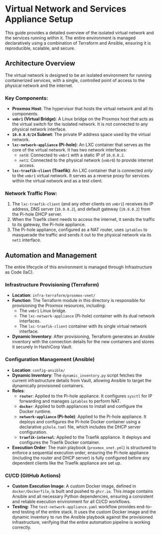 # Virtual Network and Services Appliance Setup

This guide provides a detailed overview of the isolated virtual network and the services running within it. The entire environment is managed declaratively using a combination of Terraform and Ansible, ensuring it is reproducible, scalable, and secure.

## Architecture Overview

The virtual network is designed to be an isolated environment for running containerized services, with a single, controlled point of access to the physical network and the internet.

### Key Components:

*   **Proxmox Host**: The hypervisor that hosts the virtual network and all its components.
*   **`vmbr1` (Virtual Bridge)**: A Linux bridge on the Proxmox host that acts as the virtual switch for the isolated network. It is not connected to any physical network interface.
*   **`10.0.0.0/24` Subnet**: The private IP address space used by the virtual network.
*   **`lxc-network-appliance` (Pi-hole)**: An LXC container that serves as the core of the virtual network. It has two network interfaces:
    *   `net0`: Connected to `vmbr1` with a static IP of `10.0.0.2`.
    *   `net1`: Connected to the physical network (`vmbr0`) to provide internet access.
*   **`lxc-traefik-client` (Traefik)**: An LXC container that is connected *only* to the `vmbr1` virtual network. It serves as a reverse proxy for services within the virtual network and as a test client.

### Network Traffic Flow:

1.  The `lxc-traefik-client` (and any other clients on `vmbr1`) receives its IP address, DNS server (`10.0.0.2`), and default gateway (`10.0.0.2`) from the Pi-hole DHCP server.
2.  When the Traefik client needs to access the internet, it sends the traffic to its gateway, the Pi-hole appliance.
3.  The Pi-hole appliance, configured as a NAT router, uses `iptables` to masquerade the traffic and sends it out to the physical network via its `net1` interface.

## Automation and Management

The entire lifecycle of this environment is managed through Infrastructure as Code (IaC).

### Infrastructure Provisioning (Terraform)

*   **Location**: `infra-terraform/proxmox-vnet/`
*   **Function**: The Terraform module in this directory is responsible for provisioning the Proxmox resources, including:
    *   The `vmbr1` Linux bridge.
    *   The `lxc-network-appliance` (Pi-hole) container with its dual network interfaces.
    *   The `lxc-traefik-client` container with its single virtual network interface.
*   **Dynamic Inventory**: After provisioning, Terraform generates an Ansible inventory with the connection details for the new containers and stores it securely in HashiCorp Vault.

### Configuration Management (Ansible)

*   **Location**: `config-ansible/`
*   **Dynamic Inventory**: The `dynamic_inventory.py` script fetches the current infrastructure details from Vault, allowing Ansible to target the dynamically provisioned containers.
*   **Roles**:
    *   **`router`**: Applied to the Pi-hole appliance. It configures `sysctl` for IP forwarding and manages `iptables` to perform NAT.
    *   **`docker`**: Applied to both appliances to install and configure the Docker runtime.
    *   **`network-appliance` (Pi-hole)**: Applied to the Pi-hole appliance. It deploys and configures the Pi-hole Docker container using a declarative `pihole.toml` file, which includes the DHCP server configuration.
    *   **`traefik-internal`**: Applied to the Traefik appliance. It deploys and configures the Traefik Docker container.
*   **Execution Order**: The main playbook (`proxmox_vnet.yml`) is structured to enforce a sequential execution order, ensuring the Pi-hole appliance (including the router and DHCP server) is fully configured before any dependent clients like the Traefik appliance are set up.

### CI/CD (GitHub Actions)

*   **Custom Execution Image**: A custom Docker image, defined in `docker/Dockerfile`, is built and pushed to `ghcr.io`. This image contains Ansible and all necessary Python dependencies, ensuring a consistent and reliable execution environment for all CI/CD workflows.
*   **Testing**: The `test-network-appliance.yaml` workflow provides end-to-end testing of the entire stack. It uses the custom Docker image and the dynamic inventory to run the Ansible playbook against the provisioned infrastructure, verifying that the entire automation pipeline is working correctly.
